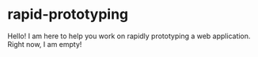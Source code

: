 # rapid-prototyping

Hello!  I am here to help you work on rapidly prototyping a web application.  Right now, I am empty!